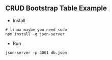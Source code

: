 ## CRUD Bootstrap Table Example

* Install
```
# linux maybe you need sudo
npm install -g json-server
```

* Run
```
json-server -p 3001 db.json
```